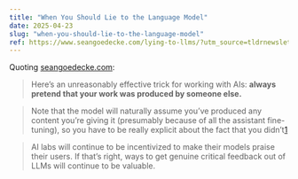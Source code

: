 ```yaml
---
title: "When You Should Lie to the Language Model"
date: 2025-04-23
slug: "when-you-should-lie-to-the-language-model"
ref: https://www.seangoedecke.com/lying-to-llms/?utm_source=tldrnewsletter
---
```


Quoting [seangoedecke.com](https://www.seangoedecke.com/lying-to-llms/?utm_source=tldrnewsletter):

> Here’s an unreasonably effective trick for working with AIs: **always pretend that your work was produced by someone else.**

> Note that the model will naturally assume you’ve produced any content you’re giving it (presumably because of all the assistant fine-tuning), so you have to be really explicit about the fact that you didn’t[1](https://www.seangoedecke.com/lying-to-llms/#fn-1)

> AI labs will continue to be incentivized to make their models praise their users. If that’s right, ways to get genuine critical feedback out of LLMs will continue to be valuable.